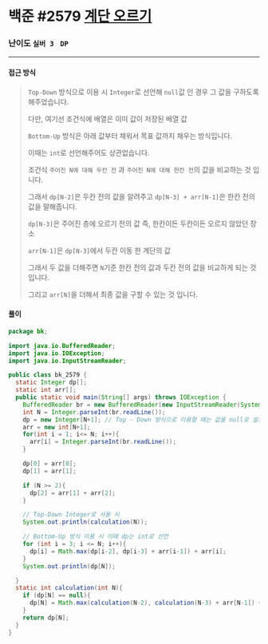 # 백준 #2579 [계단 오르기](https://www.acmicpc.net/problem/2579)

### 난이도 `실버 3 `  `DP` 

---

#### 접근 방식

> `Top-Down` 방식으로 이용 시 `Integer`로 선언해 `null`값 인 경우 그 값을 구하도록 해주었습니다.
>
> 다만, 여기선 조건식에 배열은 이미 값이 저장된 배열 값
>
> `Bottom-Up` 방식은 아래 값부터 채워서 목표 값까지 채우는 방식입니다.
>
> 이때는 `int`로 선언해주어도 상관없습니다.
>
> 조건식 `주어진 N에 대해 두칸 전` 과 `주어진 N에 대해 한칸 전`의 값을 비교하는 것 입니다.
>
> 그래서 `dp[N-2]`은 두칸 전의 값을 알려주고 `dp[N-3] + arr[N-1]`은 한칸 전의 값을 말해줍니다. 
>
> `dp[N-3]`은 주어진 층에 오르기 전의 값 즉, 한칸이든 두칸이든 오르지 않았던 장소
>
> `arr[N-1]`은 `dp[N-3]`에서 두칸 이동 한 계단의 값
>
> 그래서 두 값을 더해주면 `N`기준 한칸 전의 값과 두칸 전의 값을 비교하게 되는 것 입니다.
>
> 그리고 `arr[N]`을 더해서 최종 값을 구할 수 있는 것 입니다.

#### 풀이

```java
package bk;

import java.io.BufferedReader;
import java.io.IOException;
import java.io.InputStreamReader;

public class bk_2579 {
  static Integer dp[];
  static int arr[];
  public static void main(String[] args) throws IOException {
    BufferedReader br = new BufferedReader(new InputStreamReader(System.in));
    int N = Integer.parseInt(br.readLine());
    dp = new Integer[N+1]; // Top - Down 방식으로 이용할 때는 값을 null로 설정해주어야 하기 때문에 Integer로 선언
    arr = new int[N+1];
    for(int i = 1; i<= N; i++){
      arr[i] = Integer.parseInt(br.readLine());
    }

    dp[0] = arr[0];
    dp[1] = arr[1];

    if (N >= 2){
      dp[2] = arr[1] + arr[2];
    }

    // Top-Down Integer로 사용 시
    System.out.println(calculation(N));

    // Bottom-Up 방식 이용 시 이때 dp는 int로 선언
    for (int i = 3; i <= N; i++){
      dp[i] = Math.max(dp[i-2], dp[i-3] + arr[i-1]) + arr[i];
    }
    System.out.println(dp[N]);

  }
  static int calculation(int N){
    if (dp[N] == null){
      dp[N] = Math.max(calculation(N-2), calculation(N-3) + arr[N-1]) + arr[N];
    }
    return dp[N];
  }
}

```

